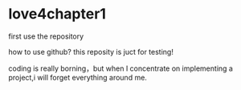 # love4chapter1
first use the repository

how to use github? this reposity is juct for testing!

coding is really borning，but when I concentrate on implementing a project,i will forget everything around me.
